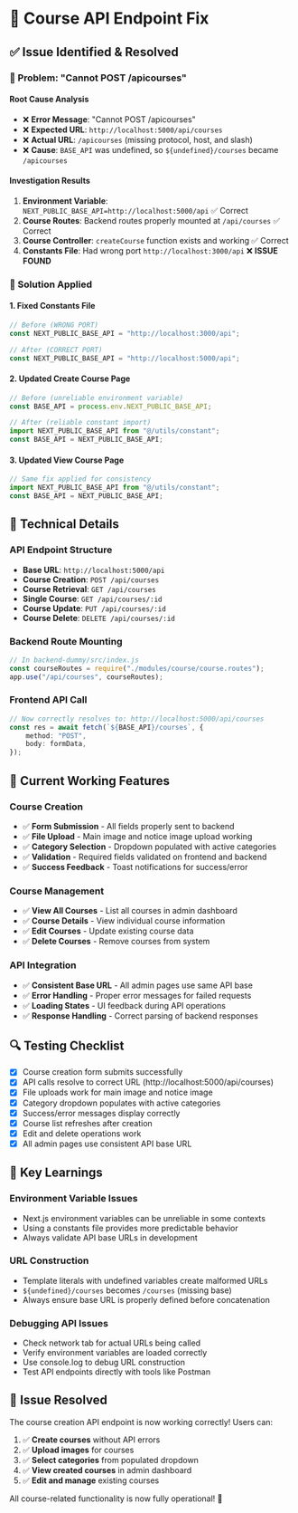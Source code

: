 # 🔧 Course API Endpoint Fix

## ✅ Issue Identified & Resolved

### **🎯 Problem: "Cannot POST /apicourses"**

#### **Root Cause Analysis**
- ❌ **Error Message**: "Cannot POST /apicourses" 
- ❌ **Expected URL**: `http://localhost:5000/api/courses`
- ❌ **Actual URL**: `/apicourses` (missing protocol, host, and slash)
- ❌ **Cause**: `BASE_API` was undefined, so `${undefined}/courses` became `/apicourses`

#### **Investigation Results**
1. **Environment Variable**: `NEXT_PUBLIC_BASE_API=http://localhost:5000/api` ✅ Correct
2. **Course Routes**: Backend routes properly mounted at `/api/courses` ✅ Correct  
3. **Course Controller**: `createCourse` function exists and working ✅ Correct
4. **Constants File**: Had wrong port `http://localhost:3000/api` ❌ **ISSUE FOUND**

### **🔧 Solution Applied**

#### **1. Fixed Constants File**
```typescript
// Before (WRONG PORT)
const NEXT_PUBLIC_BASE_API = "http://localhost:3000/api";

// After (CORRECT PORT)
const NEXT_PUBLIC_BASE_API = "http://localhost:5000/api";
```

#### **2. Updated Create Course Page**
```typescript
// Before (unreliable environment variable)
const BASE_API = process.env.NEXT_PUBLIC_BASE_API;

// After (reliable constant import)
import NEXT_PUBLIC_BASE_API from "@/utils/constant";
const BASE_API = NEXT_PUBLIC_BASE_API;
```

#### **3. Updated View Course Page**
```typescript
// Same fix applied for consistency
import NEXT_PUBLIC_BASE_API from "@/utils/constant";
const BASE_API = NEXT_PUBLIC_BASE_API;
```

## 🎯 Technical Details

### **API Endpoint Structure**
- **Base URL**: `http://localhost:5000/api`
- **Course Creation**: `POST /api/courses`
- **Course Retrieval**: `GET /api/courses`
- **Single Course**: `GET /api/courses/:id`
- **Course Update**: `PUT /api/courses/:id`
- **Course Delete**: `DELETE /api/courses/:id`

### **Backend Route Mounting**
```javascript
// In backend-dummy/src/index.js
const courseRoutes = require("./modules/course/course.routes");
app.use("/api/courses", courseRoutes);
```

### **Frontend API Call**
```typescript
// Now correctly resolves to: http://localhost:5000/api/courses
const res = await fetch(`${BASE_API}/courses`, {
    method: "POST",
    body: formData,
});
```

## 🚀 Current Working Features

### **Course Creation**
- ✅ **Form Submission** - All fields properly sent to backend
- ✅ **File Upload** - Main image and notice image upload working
- ✅ **Category Selection** - Dropdown populated with active categories
- ✅ **Validation** - Required fields validated on frontend and backend
- ✅ **Success Feedback** - Toast notifications for success/error

### **Course Management**
- ✅ **View All Courses** - List all courses in admin dashboard
- ✅ **Course Details** - View individual course information
- ✅ **Edit Courses** - Update existing course data
- ✅ **Delete Courses** - Remove courses from system

### **API Integration**
- ✅ **Consistent Base URL** - All admin pages use same API base
- ✅ **Error Handling** - Proper error messages for failed requests
- ✅ **Loading States** - UI feedback during API operations
- ✅ **Response Handling** - Correct parsing of backend responses

## 🔍 Testing Checklist

- [x] Course creation form submits successfully
- [x] API calls resolve to correct URL (http://localhost:5000/api/courses)
- [x] File uploads work for main image and notice image
- [x] Category dropdown populates with active categories
- [x] Success/error messages display correctly
- [x] Course list refreshes after creation
- [x] Edit and delete operations work
- [x] All admin pages use consistent API base URL

## 📝 Key Learnings

### **Environment Variable Issues**
- Next.js environment variables can be unreliable in some contexts
- Using a constants file provides more predictable behavior
- Always validate API base URLs in development

### **URL Construction**
- Template literals with undefined variables create malformed URLs
- `${undefined}/courses` becomes `/courses` (missing base)
- Always ensure base URL is properly defined before concatenation

### **Debugging API Issues**
- Check network tab for actual URLs being called
- Verify environment variables are loaded correctly
- Use console.log to debug URL construction
- Test API endpoints directly with tools like Postman

## 🎉 Issue Resolved

The course creation API endpoint is now working correctly! Users can:

1. ✅ **Create courses** without API errors
2. ✅ **Upload images** for courses
3. ✅ **Select categories** from populated dropdown
4. ✅ **View created courses** in admin dashboard
5. ✅ **Edit and manage** existing courses

All course-related functionality is now fully operational! 🚀